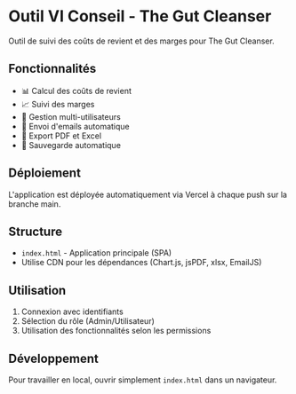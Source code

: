 # Outil VI Conseil - The Gut Cleanser

Outil de suivi des coûts de revient et des marges pour The Gut Cleanser.

## Fonctionnalités

- 📊 Calcul des coûts de revient
- 📈 Suivi des marges
- 👥 Gestion multi-utilisateurs
- 📧 Envoi d'emails automatique
- 📄 Export PDF et Excel
- 💾 Sauvegarde automatique

## Déploiement

L'application est déployée automatiquement via Vercel à chaque push sur la branche main.

## Structure

- `index.html` - Application principale (SPA)
- Utilise CDN pour les dépendances (Chart.js, jsPDF, xlsx, EmailJS)

## Utilisation

1. Connexion avec identifiants
2. Sélection du rôle (Admin/Utilisateur)
3. Utilisation des fonctionnalités selon les permissions

## Développement

Pour travailler en local, ouvrir simplement `index.html` dans un navigateur.
